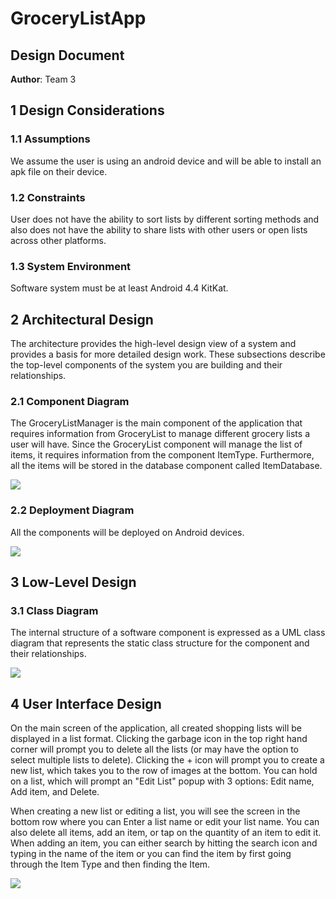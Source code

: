 
# GroceryListApp

## Design Document

**Author**: Team 3

## 1 Design Considerations

### 1.1 Assumptions

We assume the user is using an android device and will be able to install an apk file on their device.

### 1.2 Constraints

User does not have the ability to sort lists by different sorting methods and also does not have the ability to share lists with other users or open lists across other platforms.

### 1.3 System Environment

Software system must be at least Android 4.4 KitKat.

## 2 Architectural Design

The architecture provides the high-level design view of a system and provides a basis for more detailed design work. These subsections describe the top-level components of the system you are building and their relationships.

### 2.1 Component Diagram

The GroceryListManager is the main component of the application that requires information from GroceryList to manage different grocery lists a user will have. Since the GroceryList component will manage the list of items, it requires information from the component ItemType. Furthermore, all the items will be stored in the database component called ItemDatabase.  

![](https://github.com/qc-se-spring2018/370Spring18Team3/blob/master/GroupProject/Docs/images/componentDiagram.png)


### 2.2 Deployment Diagram

All the components will be deployed on Android devices.

![](https://github.com/qc-se-spring2018/370Spring18Team3/blob/master/GroupProject/Docs/images/DeploymentDiagram.png)

## 3 Low-Level Design

### 3.1 Class Diagram

The internal structure of a software component is expressed as a UML class diagram that represents the static class structure for the component and their relationships.

![](https://github.com/qc-se-spring2018/370Spring18Team3/blob/master/GroupProject/Docs/images/ClassDiagram.png)

## 4 User Interface Design

On the main screen of the application, all created shopping lists will be displayed in a list format. Clicking the garbage icon in the top right hand corner will prompt you to delete all the lists (or may have the option to select multiple lists to delete). Clicking the + icon will prompt you to create a new list, which takes you to the row of images at the bottom. You can hold on a list, which will prompt an "Edit List" popup with 3 options: Edit name, Add item, and Delete.

When creating a new list or editing a list, you will see the screen in the bottom row where you can Enter a list name or edit your list name. You can also delete all items, add an item, or tap on the quantity of an item to edit it. When adding an item, you can either search by hitting the search icon and typing in the name of the item or you can find the item by first going through the Item Type and then finding the Item.

![](https://github.com/qc-se-spring2018/370Spring18Team3/blob/master/GroupProject/Docs/images/ShoppingListsMockup.png)
